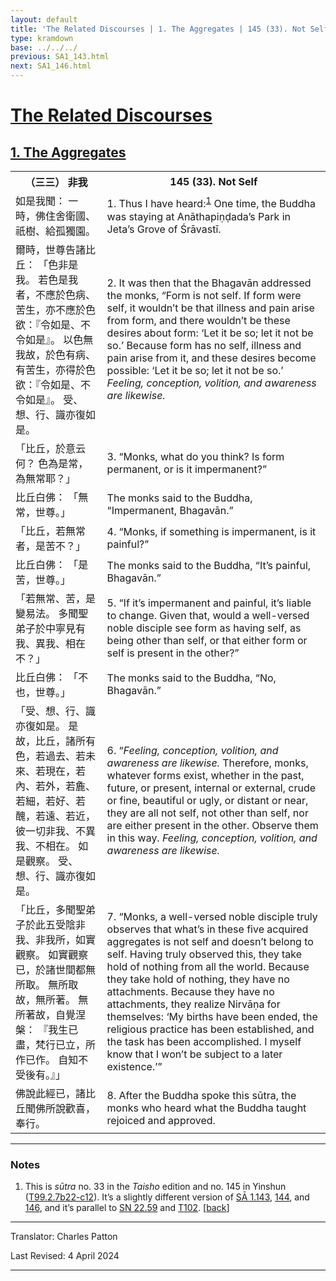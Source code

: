```yaml
---
layout: default
title: 'The Related Discourses | 1. The Aggregates | 145 (33). Not Self'
type: kramdown
base: ../../../
previous: SA1_143.html
next: SA1_146.html
---
```


<h1><a href='../index.html'>The Related Discourses</a></h1>
<h2><a href='index.html'>1. The Aggregates</a></h2>

<table class="trans">
  <th class='ch'>（三三） 非我</th>
  <th class='en'>145 (33). Not Self</th>
  <tr>
    <td class="ch" title='t99.2.7b22'>如是我聞： 一時，佛住舍衛國、祇樹、給孤獨園。</td>
    <td id='p1'>1. Thus I have heard:<sup id="ref1"><a href="#n1">1</a></sup> One time, the Buddha was staying at Anāthapiṇḍada’s Park in Jeta’s Grove of Śrāvastī.</td>
  </tr>
  <tr>
    <td class="ch" title='t99.2.7b23'>爾時，世尊告諸比丘： 「色非是我。 若色是我者，不應於色病、苦生，亦不應於色欲：『令如是、不令如是』。 以色無我故，於色有病、有苦生，亦得於色欲：『令如是、不令如是』。 受、想、行、識亦復如是。</td>
    <td id='p2'>2. It was then that the Bhagavān addressed the monks, “Form is not self. If form were self, it wouldn’t be that illness and pain arise from form, and there wouldn’t be these desires about form: ‘Let it be so; let it not be so.’ Because form has no self, illness and pain arise from it, and these desires become possible: ‘Let it be so; let it not be so.’ <em>Feeling, conception, volition, and awareness are likewise.</em></td>
  </tr>
  <tr>
    <td class="ch" title='t99.2.7b27'>「比丘，於意云何？ 色為是常，為無常耶？」</td>
    <td id='p3'>3. “Monks, what do you think? Is form permanent, or is it impermanent?”</td>
  </tr>
  <tr>
    <td class="ch" title='t99.2.7b28'>比丘白佛： 「無常，世尊。」</td>
    <td>The monks said to the Buddha, “Impermanent, Bhagavān.”</td>
  </tr>
  <tr>
    <td class="ch" title='t99.2.7b29'>「比丘，若無常者，是苦不？」</td>
    <td id='p4'>4. “Monks, if something is impermanent, is it painful?”</td>
  </tr>
  <tr>
    <td class="ch" title='t99.2.7b29'>比丘白佛： 「是苦，世尊。」</td>
    <td>The monks said to the Buddha, “It’s painful, Bhagavān.”</td>
  </tr>
  <tr>
    <td class="ch" title='t99.2.7c1'>「若無常、苦，是變易法。 多聞聖弟子於中寧見有我、異我、相在不？」</td>
    <td id='p5'>5. “If it’s impermanent and painful, it’s liable to change. Given that, would a well-versed noble disciple see form as having self, as being other than self, or that either form or self is present in the other?”</td>
  </tr>
  <tr>
    <td class="ch" title='t99.2.7c2'>比丘白佛： 「不也，世尊。」</td>
    <td>The monks said to the Buddha, “No, Bhagavān.”</td>
  </tr>
  <tr>
    <td class="ch" title='t99.2.7c3'>「受、想、行、識亦復如是。 是故，比丘，諸所有色，若過去、若未來、若現在，若內、若外，若麁、若細，若好、若醜，若遠、若近，彼一切非我、不異我、不相在。 如是觀察。 受、想、行、識亦復如是。</td>
    <td id='p6'>6. “<em>Feeling, conception, volition, and awareness are likewise.</em> Therefore, monks, whatever forms exist, whether in the past, future, or present, internal or external, crude or fine, beautiful or ugly, or distant or near, they are all not self, not other than self, nor are either present in the other. Observe them in this way. <em>Feeling, conception, volition, and awareness are likewise.</em></td>
  </tr>
  <tr>
    <td class="ch" title='t99.2.7c7'>「比丘，多聞聖弟子於此五受陰非我、非我所，如實觀察。 如實觀察已，於諸世間都無所取。 無所取故，無所著。 無所著故，自覺涅槃： 『我生已盡，梵行已立，所作已作。 自知不受後有。』」</td>
    <td id='p7'>7. “Monks, a well-versed noble disciple truly observes that what’s in these five acquired aggregates is not self and doesn’t belong to self. Having truly observed this, they take hold of nothing from all the world. Because they take hold of nothing, they have no attachments. Because they have no attachments, they realize Nirvāṇa for themselves: ‘My births have been ended, the religious practice has been established, and the task has been accomplished. I myself know that I won’t be subject to a later existence.’”</td>
  </tr>
  <tr>
    <td class="ch" title='t99.2.7c11'>佛說此經已，諸比丘聞佛所說歡喜，奉行。</td>
    <td id='p8'>8. After the Buddha spoke this sūtra, the monks who heard what the Buddha taught rejoiced and approved.</td>
  </tr>
</table>

<hr/>

<h3 id="notes">Notes</h3>

<ol>
<li id="n1">This is <em>sūtra</em> no. 33 in the <cite>Taisho</cite> edition and no. 145 in Yinshun (<a href="https://cbetaonline.dila.edu.tw/zh/T02n0099_p0007b22" target="_blank">T99.2.7b22-c12</a>). It’s a slightly different version of <a href="SA1_143.html" target="_blank">SĀ 1.143</a>, <a href="SA1_144.html" target="_blank">144</a>, and <a href="SA1_146.html" target="_blank">146</a>, and it’s parallel to <a href="https://suttacentral.net/sn22.59" target="_blank">SN 22.59</a> and <a href="../../other/T102.html" target="_blank">T102</a>. [<a href="#ref1">back</a>]</li>
</ol>
<hr/>

<p class="translator">Translator: Charles Patton</p>
<p class='revised'>Last Revised: 4 April 2024</p>

<hr/>